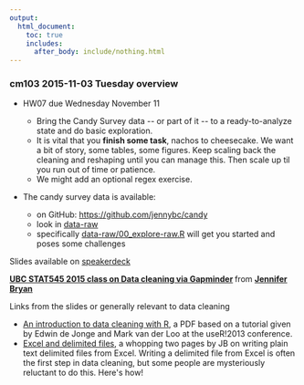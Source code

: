```yaml
---
output:
  html_document:
    toc: true
    includes:
      after_body: include/nothing.html
---
```


### cm103 2015-11-03 Tuesday overview

  * HW07 due Wednesday November 11
    - Bring the Candy Survey data -- or part of it -- to a ready-to-analyze state and do basic exploration.
    - It is vital that you **finish some task**, nachos to cheesecake. We want a bit of story, some tables, some figures. Keep scaling back the cleaning and reshaping until you can manage this. Then scale up til you run out of time or patience.
    - We might add an optional regex exercise.
    
  * The candy survey data is available:
    - on GitHub: <https://github.com/jennybc/candy>
    - look in [data-raw](https://github.com/jennybc/candy/tree/master/data-raw)
    - specifically [data-raw/00_explore-raw.R](https://github.com/jennybc/candy/blob/master/data-raw/00_explore-raw.R) will get you started and poses some challenges

Slides available on [speakerdeck](https://speakerdeck.com/jennybc/ubc-stat545-2015-cm103-data-cleaning-via-gapminder)

<script async class="speakerdeck-embed" data-id="5e6765704c300132129f2ee134ae9694" data-ratio="1.33333333333333" src="//speakerdeck.com/assets/embed.js"></script> <div style="margin-bottom:5px"> <strong> <a href="https://speakerdeck.com/jennybc/ubc-stat545-2015-cm103-data-cleaning-via-gapminder" title="UBC STAT545 2015 class on Data cleaning via Gapminder" target="_blank">UBC STAT545 2015 class on Data cleaning via Gapminder</a> </strong> from <strong><a href="https://speakerdeck.com/jennybc" target="_blank">Jennifer Bryan</a></strong> </div>

Links from the slides or generally relevant to data cleaning

   * [An introduction to data cleaning with R](http://cran.r-project.org/doc/contrib/de_Jonge+van_der_Loo-Introduction_to_data_cleaning_with_R.pdf), a PDF based on a tutorial given by Edwin de Jonge and Mark van der Loo at the useR!2013 conference.
   * [Excel and delimited files](http://www.slideshare.net/jenniferbryan5811/excel-readwritedelimfiles), a whopping two pages by JB on writing plain text delimited files from Excel. Writing a delimited file from Excel is often the first step in data cleaning, but some people are mysteriously reluctant to do this. Here's how!
